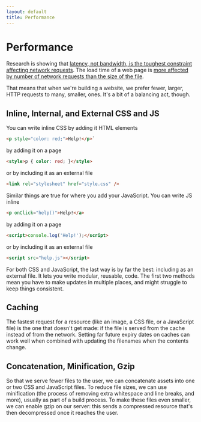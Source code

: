 ```yaml
---
layout: default
title: Performance
---
```


# Performance

Research is showing that [latency, not bandwidth, is the toughest constraint affecting network requests](https://www.igvita.com/2012/07/19/latency-the-new-web-performance-bottleneck/). The load time of a web page is [more affected by number of network requests than the size of the file](http://www.nateberkopec.com/2015/11/05/page-weight-doesnt-matter.html).

That means that when we're building a website, we prefer fewer, larger, HTTP requests to many, smaller, ones. It's a bit of a balancing act, though.

## Inline, Internal, and External CSS and JS

You can write inline CSS by adding it HTML elements

```html
<p style="color: red;">Help!</p>`
```

by adding it on a page

```html
<style>p { color: red; }</style>
```

or by including it as an external file

```html
<link rel="stylesheet" href="style.css" />
```

Similar things are true for where you add your JavaScript. You can write JS inline

```html
<p onClick="help()">Help!</a>
```
by adding it on a page

```html
<script>console.log('Help!');</script>
```

or by including it as an external file

```html
<script src="help.js"></script>
```

For both CSS and JavaScript, the last way is by far the best: including as an external file. It lets you write modular, reusable, code. The first two methods mean you have to make updates in multiple places, and might struggle to keep things consistent.

## Caching

The fastest request for a resource (like an image, a CSS file, or a JavaScript file) is the one that doesn't get made: if the file is served from the cache instead of from the network. Setting far future expiry dates on caches can work well when combined with updating the filenames when the contents change.

## Concatenation, Minification, Gzip

So that we serve fewer files to the user, we can concatenate assets into one or two CSS and JavaScript files. To reduce file sizes, we can use minification (the process of removing extra whitespace and line breaks, and more), usually as part of a build process. To make these files even smaller, we can enable gzip on our server: this sends a compressed resource that's then decompressed once it reaches the user.
